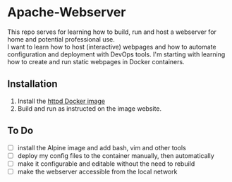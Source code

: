# Apache-Webserver

This repo serves for learning how to build, run and host a webserver for
home and potential professional use.  
I want to learn how to host (interactive) webpages and how to automate
configuration and deployment with DevOps tools.
I'm starting with learning how to create and run static webpages in
Docker containers.

## Installation

1. Install the [httpd Docker image](https://hub.docker.com/httpd)
2. Build and run as instructed on the image website.


## To Do

  - [ ] install the Alpine image and add bash, vim and other tools
  - [ ] deploy my config files to the container manually, then
    automatically
  - [ ] make it configurable and editable without the need to rebuild
  - [ ] make the webserver accessible from the local network

